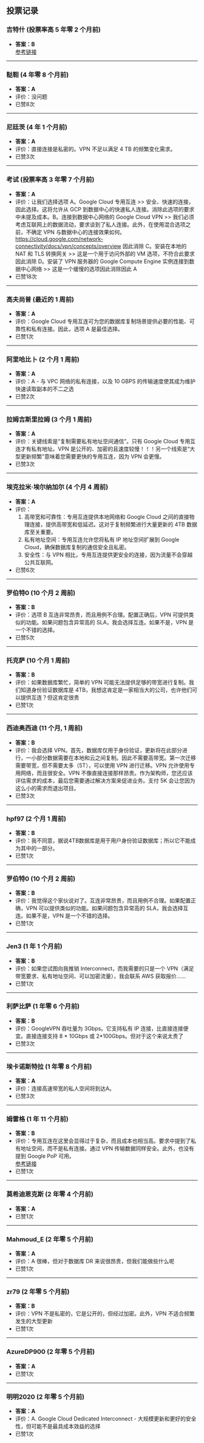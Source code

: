 
  
  
  
  ## 投票记录
  
  ### **吉特什** (投票率高 5 年零 2 个月前)
  - **答案：B**  
  [参考链接](https://cloud.google.com/iam/docs/roles-audit-logging#scenario_external_auditors)
  
  ---
  
  ### **鞑靼** (4 年零 8 个月前)
  - **答案：A**  
  - 评价：没问题  
  - 已赞8次
  
  ---
  
  ### **尼廷茨** (4 年 1 个月前)
  - **答案：A**  
  - 评价：直接连接是私密的。VPN 不足以满足 4 TB 的频繁变化需求。  
  - 已赞3次
  
  ---
  
  ### **考试** (投票率高 3 年零 7 个月前)
  - **答案：A**  
  - 评价：让我们选择选项 A。Google Cloud 专用互连 >> 安全、快速的连接，因此选择。这将允许从 GCP 到数据中心的快速私人连接。消除此选项的要求中未提及成本。B。连接到数据中心网络的 Google Cloud VPN >> 我们必须考虑互联网上的数据流动，要求谈到了私人连接。此外，在使用混合选项之前，不确定 VPN 与数据中心的连接效果如何。https://cloud.google.com/network-connectivity/docs/vpn/concepts/overview 因此消除 C。安装在本地的 NAT 和 TLS 转换网关 >> 这是一个用于访问外部的 VM 选项，不符合此要求因此消除 D。安装了 VPN 服务器的 Google Compute Engine 实例连接到数据中心网络 >> 这是一个缓慢的选项因此消除因此 A  
  - 已赞18次
  
  ---
  
  ### **高夫尚普** (最近的 1 周前)
  - **答案：A**  
  - 评价：Google Cloud 专用互连可为您的数据库复制场景提供必要的性能、可靠性和私有连接。因此，选项 A 是最佳选择。  
  - 已赞1次
  
  ---
  
  ### **阿里哈比卜** (2 个月 1 周前)
  - **答案：A**  
  - 评价：A - 与 VPC 网络的私有连接，以及 10 GBPS 的传输速度使其成为维护快速读取副本的不二之选  
  - 已赞2次
  
  ---
  
  ### **拉姆吉斯里拉姆** (3 个月 1 周前)
  - **答案：A**  
  - 评价：关键线索是“复制需要私有地址空间通信”。只有 Google Cloud 专用互连才有私有地址。VPN 是公开的、加密的且速度较慢！！！另一个线索是“大型更新频繁”意味着您需要更快的专用互连，因为 VPN 会更慢。  
  - 已赞3次
  
  ---
  
  ### **埃克拉米·埃尔纳加尔** (4 个月 4 周前)
  - **答案：A**  
  - 评价：
    1. 高带宽和可靠性：专用互连提供本地网络和 Google Cloud 之间的直接物理连接，提供高带宽和低延迟。这对于复制频繁进行大量更新的 4TB 数据库至关重要。
    2. 私有地址空间：专用互连允许您将私有 IP 地址空间扩展到 Google Cloud，确保数据库复制的通信安全且私密。
    3. 安全性：与 VPN 相比，专用互连提供更安全的连接，因为流量不会穿越公共互联网。  
  - 已赞6次
  
  ---
  
  ### **罗伯特0** (10 个月 2 周前)
  - **答案：B**  
  - 评价：选项 B 互连非常昂贵，而且用例不合理。配置正确后，VPN 可提供类似的功能。如果问题包含异常高的 SLA，我会选择互连。如果不是，VPN 是一个不错的选择。  
  - 已赞5次
  
  ---
  
  ### **托克萨** (10 个月 1 周前)
  - **答案：B**  
  - 评价：如果数据库繁忙，简单的 VPN 可能无法提供足够的带宽进行复制。我们知道身份验证数据库是 4TB，我想这肯定是一家相当大的公司，也许他们可以提供互连？但这肯定很贵  
  - 已赞1次
  
  ---
  
  ### **西迪奥西迪** (11 个月, 1 周前)
  - **答案：B**  
  - 评价：我会选择 VPN。首先，数据库仅用于身份验证，更新将在此部分进行，一小部分数据需要在本地和云之间复制。因此不需要高带宽。第一次迁移需要带宽，但不需要太多（5T），可以使用 VPN 进行迁移。VPN 允许使用专用网络，而且很安全。VPN 不像直接连接那样昂贵。作为架构师，您还应该评估需求的成本，最后您需要通过解决方案来促进业务。支付 5K 会让您因为这么小的需求而退出项目。  
  - 已赞3次
  
  ---
  
  ### **hpf97** (2 个月 1 周前)
  - **答案：B**  
  - 评价：我不同意，据说4TB数据库是用于用户身份验证数据库；所以它不能成为其中的一部分。  
  - 已赞1次
  
  ---
  
  ### **罗伯特0** (10 个月 2 周前)
  - **答案：B**  
  - 评价：我觉得这个家伙说对了。互连非常昂贵，而且用例不合理。如果配置正确，VPN 可以提供类似的功能。如果问题包含异常高的 SLA，我会选择互连。如果不是，VPN 是一个不错的选择。  
  - 已赞1次
  
  ---
  
  ### **Jen3** (1 年 1 个月前)
  - **答案：B**  
  - 评价：如果您试图向我推销 Interconnect，而我需要的只是一个 VPN（满足带宽要求、私有地址空间、可以加密流量），我会联系 AWS 获取报价……  
  - 已赞1次
  
  ---
  
  ### **利萨比萨** (1 年零 6 个月前)
  - **答案：B**  
  - 评价：GoogleVPN 吞吐量为 3Gbps。它支持私有 IP 连接，比直接连接便宜。直接连接支持 8 * 10Gbps 或 2*100Gbps。但对于这个来说太贵了  
  - 已赞3次
  
  ---
  
  ### **埃卡诺斯特拉** (1 年零 8 个月前)
  - **答案：A**  
  - 评价：连接高速带宽的私人空间将到达A。  
  - 已赞3次
  
  ---
  
  ### **姆雷格** (1 年 11 个月前)
  - **答案：B**  
  - 评价：专用互连在这里会显得过于复杂，而且成本也相当高。要求中提到了私有地址空间，而不是私有连接。通过 VPN 传输数据同样安全。此外，也没有提到 Google PoP 可用。  
  [参考链接](https://cloud.google.com/network-connectivity/docs/how-to/choose-product)  
  - 已赞1次
  
  ---
  
  ### **莫希迪恩克斯** (2 年零 4 个月前)
  - **答案：A**  
  - 已赞1次
  
  ---
  
  ### **Mahmoud_E** (2 年零 5 个月前)
  - **答案：A**  
  - 评价：A 很棒，但对于数据库 DR 来说很昂贵，但我们能做些什么呢  
  - 已赞1次
  
  ---
  
  ### **zr79** (2 年零 5 个月前)
  - **答案：B**  
  - 评价：VPN 不是私密的，它是公开的，但经过加密。此外，VPN 不适合频繁发生的大型更新  
  - 已赞1次
  
  ---
  
  ### **AzureDP900** (2 年零 5 个月前)
  - **答案：A**  
  - 已赞1次
  
  ---
  
  ### **明明2020** (2 年零 5 个月前)
  - **答案：A**  
  - 评价：A. Google Cloud Dedicated Interconnect - 大规模更新和更好的安全性，但可能不是最具成本效益的选择  
  - 已赞1次
  